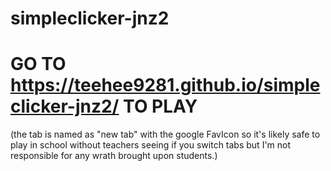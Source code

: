 # simpleclicker-jnz2

# GO TO https://teehee9281.github.io/simpleclicker-jnz2/ TO PLAY

(the tab is named as "new tab" with the google FavIcon so it's likely safe to play in school without teachers seeing if you switch tabs but I'm not responsible for any wrath brought upon students.)
